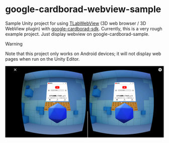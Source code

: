 # google-cardborad-webview-sample

Sample Unity project for using [TLabWebView](https://github.com/TLabAltoh/TLabWebView) (3D web browser / 3D WebView plugin) with [google-cardborad-sdk](https://developers.google.com/cardboard). Currently, this is a very rough example project. Just display webview on google-cardborad-sample.

> [!WARNING]
> Note that this project only works on Android devices; it will not display web pages when run on the Unity Editor.

<img src="Media/screenshot.png"></img>
